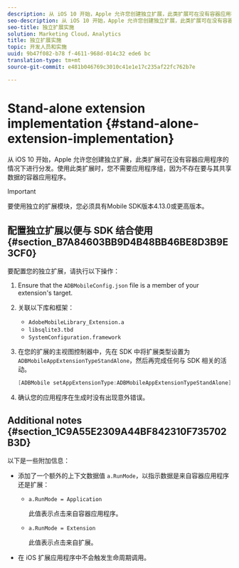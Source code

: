```yaml
---
description: 从 iOS 10 开始，Apple 允许您创建独立扩展，此类扩展可在没有容器应用程序的情况下进行分发。使用此类扩展时，您不需要应用程序组，因为不存在要与其共享数据的容器应用程序。
seo-description: 从 iOS 10 开始，Apple 允许您创建独立扩展，此类扩展可在没有容器应用程序的情况下进行分发。使用此类扩展时，您不需要应用程序组，因为不存在要与其共享数据的容器应用程序。
seo-title: 独立扩展实施
solution: Marketing Cloud，Analytics
title: 独立扩展实施
topic: 开发人员和实施
uuid: 9b47f082-b78 f-4611-968d-014c32 ede6 bc
translation-type: tm+mt
source-git-commit: e481b046769c3010c41e1e17c235af22fc762b7e

---
```



# Stand-alone extension implementation {#stand-alone-extension-implementation}

从 iOS 10 开始，Apple 允许您创建独立扩展，此类扩展可在没有容器应用程序的情况下进行分发。使用此类扩展时，您不需要应用程序组，因为不存在要与其共享数据的容器应用程序。

>[!IMPORTANT]
>
>要使用独立的扩展模块，您必须具有Mobile SDK版本4.13.0或更高版本。

## 配置独立扩展以便与 SDK 结合使用 {#section_B7A84603BB9D4B48BB46BE8D3B9E3CF0}

要配置您的独立扩展，请执行以下操作：

1. Ensure that the `ADBMobileConfig.json` file is a member of your extension's target.
1. 关联以下库和框架：

   * `AdobeMobileLibrary_Extension.a`
   * `libsqlite3.tbd`
   * `SystemConfiguration.framework`

1. 在您的扩展的主视图控制器中，先在 SDK 中将扩展类型设置为 `ADBMobileAppExtensionTypeStandAlone`，然后再完成任何与 SDK 相关的活动。

   ```objective-c
   [ADBMobile setAppExtensionType:ADBMobileAppExtensionTypeStandAlone];
   ```

1. 确认您的应用程序在生成时没有出现意外错误。

## Additional notes {#section_1C9A55E2309A44BF842310F735702B3D}

以下是一些附加信息：

* 添加了一个额外的上下文数据值 `a.RunMode`，以指示数据是来自容器应用程序还是扩展：

   * `a.RunMode = Application`

      此值表示点击来自容器应用程序。
   * `a.RunMode = Extension`

      此值表示点击来自扩展。

* 在 iOS 扩展应用程序中不会触发生命周期调用。

